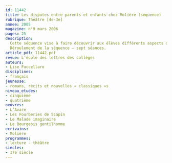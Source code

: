 ```yaml
---
id: 11442
title: Les disputes entre parents et enfants chez Molière (séquence)
rubrique: Théâtre [4e-3e]
annee: 2005
magazine: n°9 mars 2006
pages: 25
description: 
  Cette séquence vise à faire découvrir aux élèves différents aspects de la comédie de Molière à travers l’exploration du thème de la dispute entre parents et enfants dans quatre pièces – « L’Avare », « Les Fourberies de Scapin », « Le Malade imaginaire », « Le Bourgeois gentilhomme ». La volonté paternelle constitue l’obstacle fondamental des intrigues de nombreuses pièces du XVIIe siècle. Le théâtre de Molière met fréquemment en scène un père s’opposant au mariage de ses enfants. La scène de dispute qui les oppose peut offrir une entrée privilégiée pour initier les élèves au langage théâtral. Elle constitue, en effet, une situation clé du langage dramatique – l’enjeu de l’affrontement est de devenir le maître de la situation, d’imposer sa volonté par le pouvoir de sa parole, en un mot, de modifier par son discours un rapport de force qui infléchira le cours de l’intrigue. L’étude des scènes de dispute permet d’apprécier la diversité des genres, des registres et des procédés comiques chez Molière. Enfin, le jeu de la sincérité et de l’hypocrisie, de l’apparence et de la réalité, ou encore de la vérité et de l’illusion à l’œuvre dans les différentes stratégies des personnages en conflit pose la question majeure dans le théâtre de Molière du dévoilement de la vérité.
  Déroulement de la séquence – sept séances.
article_pdf: 11442.pdf
revue: L’école des lettres des collèges
auteurs:
- Lise Fuccellaro
disciplines:
- français
jeunesse:
- romans, récits et nouvelles « classiques »s
niveau_etudes:
- cinquième
- quatrième
oeuvres:
- L’Avare
- Les Fourberies de Scapin
- Le Malade imaginaire
- Le Bourgeois gentilhomme
ecrivains:
- Molière
programmes:
- lecture - théâtre
siecles:
- 17e siècle
---
```

